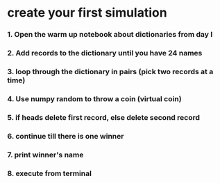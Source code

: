 # create your first simulation
### 1. Open the warm up notebook about dictionaries from day I 
### 2. Add records to the dictionary until you have 24 names 
### 3. loop through the dictionary in pairs (pick two records at a time)
### 4. Use numpy random to throw a coin (virtual coin)
### 5. if heads delete first record, else delete second record 
### 6. continue till there is one winner 
### 7. print winner's name 
### 8. execute from terminal
